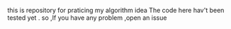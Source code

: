 this is repository for praticing my algorithm idea 
The code here hav't been tested yet .
so ,If you have any problem ,open an issue 

